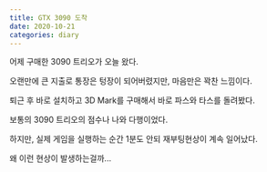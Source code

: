 ```yaml
---
title: GTX 3090 도착
date: 2020-10-21
categories: diary
---
```

어제 구매한 3090 트리오가 오늘 왔다.

오랜만에 큰 지출로 통장은 텅장이 되어버렸지만, 마음만은 꽉찬 느낌이다.

퇴근 후 바로 설치하고 3D Mark를 구매해서 바로 파스와 타스를 돌려봤다.

보통의 3090 트리오의 점수나 나와 다행이었다.

하지만, 실제 게임을 실행하는 순간 1분도 안되 재부팅현상이 계속 일어났다.

왜 이런 현상이 발생하는걸까...
